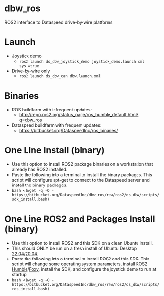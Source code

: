 # dbw_ros
ROS2 interface to Dataspeed drive-by-wire platforms

# Launch

* Joystick demo
    * `ros2 launch ds_dbw_joystick_demo joystick_demo.launch.xml sys:=true`
* Drive-by-wire only
    * `ros2 launch ds_dbw_can dbw.launch.xml`

# Binaries

* ROS buildfarm with infrequent updates:
    * http://repo.ros2.org/status_page/ros_humble_default.html?q=dbw_ros
* Dataspeed buildfarm with frequent updates:
    * https://bitbucket.org/DataspeedInc/ros_binaries/

# One Line Install (binary)

* Use this option to install ROS2 package binaries on a workstation that already has ROS2 installed.
* Paste the following into a terminal to install the binary packages. This script will configure apt-get to connect to the Dataspeed server and install the binary packages.
* ```bash <(wget -q -O - https://bitbucket.org/DataspeedInc/dbw_ros/raw/ros2/ds_dbw/scripts/sdk_install.bash)```

# One Line ROS2 and Packages Install (binary)

* Use this option to install ROS2 and this SDK on a clean Ubuntu install.
* This should ONLY be run on a fresh install of Ubuntu Desktop [22.04](http://releases.ubuntu.com/22.04/)/[20.04](http://releases.ubuntu.com/20.04/).
* Paste the following into a terminal to install ROS2 and this SDK. This script will change some operating system parameters, install ROS2 [Humble](https://docs.ros.org/en/humble/Installation/Ubuntu-Install-Debians.html)/[Foxy](https://docs.ros.org/en/foxy/Installation/Ubuntu-Install-Debians.html), install the SDK, and configure the joystick demo to run at startup.
* ```bash <(wget -q -O - https://bitbucket.org/DataspeedInc/dbw_ros/raw/ros2/ds_dbw/scripts/ros_install.bash)```
